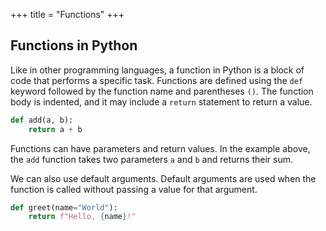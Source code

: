 +++
title = "Functions"
+++

## Functions in Python

Like in other programming languages, a function in Python is a block of code that performs a specific task. Functions are defined using the `def` keyword followed by the function name and parentheses `()`. The function body is indented, and it may include a `return` statement to return a value.

```python
def add(a, b):
    return a + b
```

Functions can have parameters and return values. In the example above, the `add` function takes two parameters `a` and `b` and returns their sum.

We can also use default arguments. Default arguments are used when the function is called without passing a value for that argument.

```python
def greet(name="World"):
    return f"Hello, {name}!"
```
